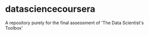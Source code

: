 # datasciencecoursera
A repository purely for the final assessment of 'The Data Scientist's Toolbox'
